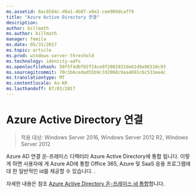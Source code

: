 ```yaml
---
ms.assetid: 0ac8584c-d0a1-4b87-a9e2-cee909dcaff9
title: "Azure Active Directory 연결"
description: 
author: billmath
ms.author: billmath
manager: femila
ms.date: 05/31/2017
ms.topic: article
ms.prod: windows-server-threshold
ms.technology: identity-adfs
ms.openlocfilehash: 50f5f4dbf02f24ce9f2802832de61d9a96310c93
ms.sourcegitcommit: 70c1b6cedad55b9c7d2068c9aa4891c6c533ee4c
ms.translationtype: MT
ms.contentlocale: ko-KR
ms.lasthandoff: 07/03/2017
---
```

# <a name="azure-active-directory-connect"></a>Azure Active Directory 연결

>적용 대상: Windows Server 2016, Windows Server 2012 R2, Windows Server 2012

Azure AD 연결 온-프레미스 디렉터리 Azure Active Directory에 통합 됩니다. 이렇게 하면 사용자에 게 Azure AD에 통합 Office 365, Azure 및 SaaS 응용 프로그램에 대 한 일반적인 id를 제공할 수 있습니다. .  
  
자세한 내용은 참조 [Azure Active Directory 온-프레미스 id 통합](https://azure.microsoft.com/en-us/documentation/articles/active-directory-aadconnect/)합니다.  
  

